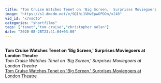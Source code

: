 ```yaml
---
title: "Tom Cruise Watches Tenet on 'Big Screen,' Surprises Moviegoers at London Theatre"
image: "https://s1.dmcdn.net/v/SQIhi1VHwEpwOPDDn/x240"
vid_id: "x7vscto"
categories: "shortfilms"
tags: ["tenet","tom cruise","christopher nolan"]
date: "2020-08-28T23:41:04+03:00"
---
```

<br><b>Tom Cruise Watches Tenet on 'Big Screen,' Surprises Moviegoers at London Theatre</b><br> <i>Tom Cruise Watches Tenet on 'Big Screen,' Surprises Moviegoers at London Theatre</i><br> <u>Tom Cruise Watches Tenet on 'Big Screen,' Surprises Moviegoers at London Theatre</u>
